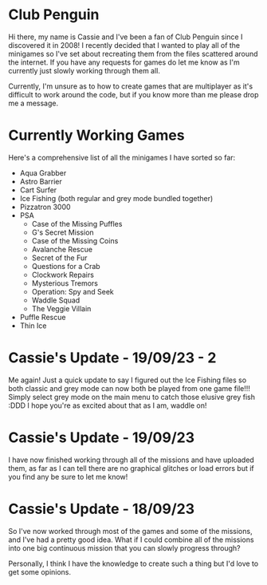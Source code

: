 # Club Penguin
Hi there, my name is Cassie and I've been a fan of Club Penguin since I discovered it in 2008! I recently decided that I wanted to play all of the minigames so I've set about recreating them from the files scattered around the internet. If you have any requests for games do let me know as I'm currently just slowly working through them all.

Currently, I'm unsure as to how to create games that are multiplayer as it's difficult to work around the code, but if you know more than me please drop me a message.

# Currently Working Games
Here's a comprehensive list of all the minigames I have sorted so far:
 * Aqua Grabber
 * Astro Barrier
 * Cart Surfer
 * Ice Fishing (both regular and grey mode bundled together)
 * Pizzatron 3000
 * PSA
   * Case of the Missing Puffles
   * G's Secret Mission
   * Case of the Missing Coins
   * Avalanche Rescue
   * Secret of the Fur
   * Questions for a Crab
   * Clockwork Repairs
   * Mysterious Tremors
   * Operation: Spy and Seek
   * Waddle Squad
   * The Veggie Villain
 * Puffle Rescue
 * Thin Ice

# Cassie's Update - 19/09/23 - 2
Me again! Just a quick update to say I figured out the Ice Fishing files so both classic and grey mode can now both be played from one game file!!! Simply select grey mode on the main menu to catch those elusive grey fish :DDD I hope you're as excited about that as I am, waddle on!

# Cassie's Update - 19/09/23
I have now finished working through all of the missions and have uploaded them, as far as I can tell there are no graphical glitches or load errors but if you find any be sure to let me know!

# Cassie's Update - 18/09/23
So I've now worked through most of the games and some of the missions, and I've had a pretty good idea. What if I could combine all of the missions into one big continuous mission that you can slowly progress through?

Personally, I think I have the knowledge to create such a thing but I'd love to get some opinions.
